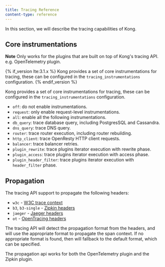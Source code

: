 ```yaml
---
title: Tracing Reference
content-type: reference
---
```


In this section, we will describe the tracing capabilities of Kong.

## Core instrumentations

**Note**
Only works for the plugins that are built on top of Kong's tracing API.
e.g. OpenTelemetry plugin.

{% if_version lte:3.1.x %}
Kong provides a set of core instrumentations for tracing, these can be configured in the `tracing_instrumentations` configuration.
{% endif_version %}

Kong provides a set of core instrumentations for tracing, these can be configured in the `tracing_instrumentations` configuration.

- `off`: do not enable instrumentations.
- `request`: only enable request-level instrumentations.
- `all`: enable all the following instrumentations.
- `db_query`: trace database query, including PostgresSQL and Cassandra.
- `dns_query`: trace DNS query.
- `router`: trace router execution, including router rebuilding.
- `http_client`: trace OpenResty HTTP client requests.
- `balancer`: trace balancer retries.
- `plugin_rewrite`: trace plugins iterator execution with rewrite phase.
- `plugin_access`: trace plugins iterator execution with access phase.
- `plugin_header_filter`: trace plugins iterator execution with `header_filter` phase.

## Propagation

The tracing API support to propagate the following headers:
- `w3c` - [W3C trace context](https://www.w3.org/TR/trace-context/)
- `b3`, `b3-single` - [Zipkin headers](https://github.com/openzipkin/b3-propagation)
- `jaeger` - [Jaeger headers](https://www.jaegertracing.io/docs/client-libraries/#propagation-format)
- `ot` - [OpenTracing headers](https://github.com/opentracing/specification/blob/master/rfc/trace_identifiers.md)

The tracing API will detect the propagation format from the headers, and will use the appropriate format to propagate the span context.
If no appropriate format is found, then will fallback to the default format, which can be specified.

The propagation api works for both the OpenTelemetry plugin and the Zipkin plugin.
